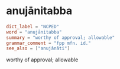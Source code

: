 # anujānitabba

``` toml
dict_label = "NCPED"
word = "anujānitabba"
summary = "worthy of approval; allowable"
grammar_comment = "fpp mfn. id."
see_also = ["anujānāti"]
```

worthy of approval; allowable

